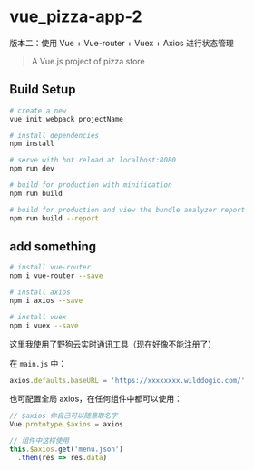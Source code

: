 # vue_pizza-app-2

版本二：使用 Vue + Vue-router + Vuex + Axios 进行状态管理

> A Vue.js project of pizza store

## Build Setup

``` bash
# create a new
vue init webpack projectName

# install dependencies
npm install

# serve with hot reload at localhost:8080
npm run dev

# build for production with minification
npm run build

# build for production and view the bundle analyzer report
npm run build --report
```

## add something

```bash
# install vue-router
npm i vue-router --save

# install axios
npm i axios --save

# install vuex
npm i vuex --save
```

这里我使用了野狗云实时通讯工具（现在好像不能注册了）

在 `main.js` 中：
```js
axios.defaults.baseURL = 'https://xxxxxxxx.wilddogio.com/'
```

也可配置全局 axios，在任何组件中都可以使用：
```js
// $axios 你自己可以随意取名字
Vue.prototype.$axios = axios

// 组件中这样使用
this.$axios.get('menu.json')
  .then(res => res.data)
```
